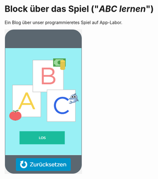 # Block über das Spiel ("*ABC lernen*")

Ein Blog über unser programmieretes Spiel auf App-Labor.

![bsp stride](projekt2.png)


